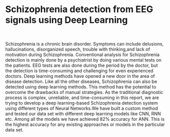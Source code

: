 # Schizophrenia detection from EEG signals using Deep Learning

<br>
<p> Schizophrenia is a chronic brain disorder. Symptoms can include delusions, hallucinations, disorganized speech, trouble with thinking,and lack of motivation during Schizophrenia. Conventional analysis for Schizophrenia detection is mainly done by a psychiatrist by doing various mental tests on the patients. EEG tests are also done during the period by the doctor, but the detection is time-consuming and challenging for even experienced doctors. Deep learning methods have opened a new door in the area of disease detection. Like all the other diseases, Schizophrenia can also be detected using deep learning methods. This method has the potential to overcome the drawbacks of manual strategies. As the traditional diagnostic process is complex, unreliable, and time-consuming in this report, we are trying to develop a deep learning-based Schizophrenia detection system using different types of Neural Networks.We have built a custom method and tested our data set with different deep learning models like CNN, RNN etc. Among all the models we have achieved 82% accuracy for ANN. This is the highest accuracy for any existing approaches or models in the particular data set.


